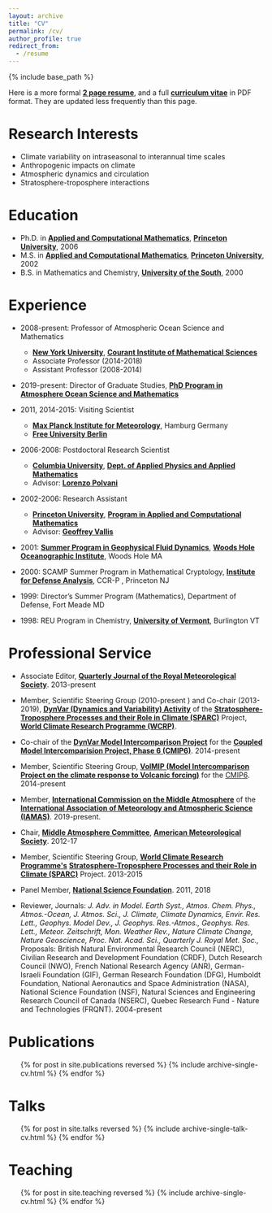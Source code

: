 ```yaml
---
layout: archive
title: "CV"
permalink: /cv/
author_profile: true
redirect_from:
  - /resume
---
```


{% include base_path %}

Here is a more formal [<b>2 page resume</b>](https://edwinpgerber.github.io/files/epg_resume.pdf), and a full [<b>curriculum vitae</b>](https://edwinpgerber.github.io/files/epgCV.pdf) in PDF format. They are updated less frequently than this page.

Research Interests
======
* Climate variability on intraseasonal to interannual time scales
* Anthropogenic impacts on climate
* Atmospheric dynamics and circulation
* Stratosphere-troposphere interactions

Education
======
* Ph.D. in [<b>Applied and Computational Mathematics</b>](https://www.pacm.princeton.edu/), [<b>Princeton University</b>](https://www.princeton.edu/), 2006
* M.S. in [<b>Applied and Computational Mathematics</b>](https://www.pacm.princeton.edu/), [<b>Princeton University</b>](https://www.princeton.edu/), 2002
* B.S. in Mathematics and Chemistry, [<b>University of the South</b>](http://www.sewanee.edu/), 2000

Experience
======
* 2008-present: Professor of Atmospheric Ocean Science and Mathematics
  * [<b>New York University</b>](https://www.nyu.edu/), [<b>Courant Institute of Mathematical Sciences</b>](https://cims.nyu.edu/)
  * Associate Professor (2014-2018)
  * Assistant Professor (2008-2014)

* 2019-present: Director of Graduate Studies, [<b>PhD Program in Atmosphere Ocean Science and Mathematics</b>](https://caos.cims.nyu.edu/dynamic/phd-program/overview/)

* 2011, 2014-2015: Visiting Scientist
  * [<b>Max Planck Institute for Meteorology</b>](https://www.mpimet.mpg.de/en/home/), Hamburg Germany
  * [<b>Free University Berlin</b>](https://www.fu-berlin.de/en/index.html)

* 2006-2008: Postdoctoral Research Scientist
  * [<b>Columbia University</b>](https://www.columbia.edu/), [<b>Dept. of Applied Physics and Applied Mathematics</b>](https://apam.columbia.edu/)
  * Advisor: [<b>Lorenzo Polvani</b>](http://www.columbia.edu/~lmp/)

* 2002-2006: Research Assistant
  * [<b>Princeton University</b>](https://www.princeton.edu/), [<b>Program in Applied and Computational Mathematics</b>]((https://www.pacm.princeton.edu/))
  * Advisor: [<b>Geoffrey Vallis</b>](http://empslocal.ex.ac.uk/people/staff/gv219/)

* 2001: [<b>Summer Program in Geophysical Fluid Dynamics</b>](http://www.whoi.edu/gfd/), [<b>Woods Hole Oceanographic Institute</b>](http://www.whoi.edu/), Woods Hole MA

* 2000: SCAMP Summer Program in Mathematical Cryptology, [<b>Institute for Defense Analysis</b>](https://www.ida.org/), CCR-P , Princeton NJ

* 1999: Director’s Summer Program (Mathematics), Department of Defense, Fort Meade MD 

* 1998: REU Program in Chemistry, [<b>University of Vermont</b>](https://www.uvm.edu/), Burlington VT


Professional Service
======

* Associate Editor, [<b>Quarterly Journal of the Royal Meteorological Society</b>](https://rmets.onlinelibrary.wiley.com/journal/1477870x). 2013-present

* Member, Scientific Steering Group (2010-present ) and Co-chair (2013-2019), [<b>DynVar (Dynamics and Variability) Activity</b>](https://www.sparc-climate.org/activities/dynamical-variability/) of the [<b>Stratosphere-Troposphere Processes and their Role in Climate (SPARC)</b>](https://www.sparc-climate.org/) Project, [<b>World Climate Research Programme (WCRP)</b>](https://www.wcrp-climate.org/). 

* Co-chair of the [<b>DynVar Model Intercomparison Project</b>](http://www.sparcdynvar.org/) for the [<b>Coupled Model Intercomparision Project, Phase 6 (CMIP6)</b>](https://www.wcrp-climate.org/wgcm-cmip/wgcm-cmip6). 2014-present 

* Member, Scientific Steering Group, [<b>VolMIP (Model Intercomparison Project on the
climate response to Volcanic forcing)</b>](http://www.volmip.org/) for the [CMIP6](https://www.wcrp-climate.org/wgcm-cmip/wgcm-cmip6). 2014-present

* Member, [<b>International Commission on the Middle Atmosphere</b>](http://icma.iaa.es/) of the [<b>International Association of Meteorology and Atmospheric Science (IAMAS)</b>](http://www.iugg.org/associations/iamas.php). 2019-present.

* Chair, [<b>Middle Atmosphere Committee</b>](https://www.ametsoc.org/index.cfm/stac/committees/committee-on-middle-atmosphere/), [<b>American Meteorological Society</b>](https://www.ametsoc.org/index.cfm/ams/). 2012-17

* Member, Scientific Steering Group, [<b>World Climate Research Programme's</b>](https://www.wcrp-climate.org/)
[<b>Stratosphere-Troposphere Processes and their Role in Climate (SPARC)</b>](https://www.sparc-climate.org/) Project. 2013-2015

* Panel Member, [<b>National Science Foundation</b>](http://www.nsf.org/). 2011, 2018

* Reviewer, Journals: <i> J. Adv. in Model. Earth Syst.,
 Atmos. Chem. Phys., Atmos.-Ocean, J. Atmos. Sci., J. Climate, Climate
 Dynamics, Envir. Res. Lett., Geophys. Model Dev.,
 J. Geophys. Res.-Atmos., Geophys. Res. Lett., Meteor. Zeitschrift,
 Mon. Weather Rev., Nature Climate Change, Nature Geoscience,
 Proc. Nat. Acad. Sci., Quarterly J. Royal Met. Soc., </i> Proposals:
 British Natural Environmental Research Council (NERC), Civilian
 Research and Development Foundation (CRDF),  Dutch Research
 Council (NWO), French National Research Agency (ANR),
 German-Israeli Foundation (GIF), German Research Foundation (DFG),
 Humboldt Foundation, National Aeronautics and Space Administration
  (NASA), National Science Foundation (NSF), Natural Sciences and
 Engineering Research Council of Canada (NSERC), Quebec Research
 Fund - Nature and Technologies (FRQNT). 2004-present

Publications
======
  <ul>{% for post in site.publications reversed %}
    {% include archive-single-cv.html %}
  {% endfor %}</ul>

Talks
======
  <ul>{% for post in site.talks reversed %}
    {% include archive-single-talk-cv.html %}
  {% endfor %}</ul>
  
Teaching
======
  <ul>{% for post in site.teaching reversed %}
    {% include archive-single-cv.html %}
  {% endfor %}</ul>
  


